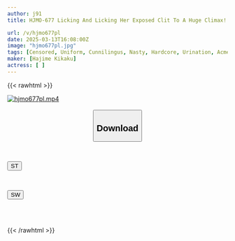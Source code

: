 ```yaml
---
author: j91
title: HJMO-677 Licking And Licking Her Exposed Clit To A Huge Climax! A Schoolgirl In Uniform Is Challenged To Endure The Intense Cunnilingus, Her Love Juices Dripping Wet And Her Knees Shaking As She Urinates! A Big Dick Cums Inside Her Horny And Aroused Acme Immature Pussy And Makes Her Understand!

url: /v/hjmo677pl
date: 2025-03-13T16:08:00Z
image: "hjmo677pl.jpg"
tags: [Censored, Uniform, Cunnilingus, Nasty, Hardcore, Urination, Acme · Orgasm	]
maker: [Hajime Kikaku]
actress: [ ]
---
```



{{< rawhtml >}}

<div class="video" data-videoid="bRVgDgzbxpUoqz">
    <a href="javascript:;">
        <img src="/v/hjmo677pl/hjmo677pl.jpg" width="WIDTH" height="HEIGHT" alt="hjmo677pl.mp4" loading="lazy">
    </a>
</div>

<script type="text/javascript" src="https://j91.asia/asset/on-demand-st.js"></script>

<br>
  <link rel="stylesheet" href="https://j91.asia/asset/bs5.css">
  
  <center>
  <button class="btn btn-primary" type="button" data-bs-toggle="collapse" data-bs-target=".multi-collapse" aria-expanded="false" aria-controls="multiCollapseExample1 multiCollapseExample2"><h2>Download</h2></button></center>
</p>
<div class="row">
  <div class="col">
    <div class="collapse multi-collapse" id="multiCollapseExample1">
      <div class="card card-body">
	      	      <br>
<div class="buttons">  
<p><a href="/v/hjmo677pl/st.html" target="_blank"><button class="btn-hover color-3"><i class="fa fa-download"></i> ST</button></a></p></div>
    </div>
  </div>
</div>
  <div class="col">
    <div class="collapse multi-collapse" id="multiCollapseExample2">
      <div class="card card-body">
	      <br>
<div class="buttons">
<p><a href="/v/hjmo677pl/sw.html" target="_blank"><button class="btn-hover color-2"><i class="fa fa-download"></i> SW</button></a></p></div>
<br><br>
      </div>
    </div>
  </div>
</div>

{{< /rawhtml >}}